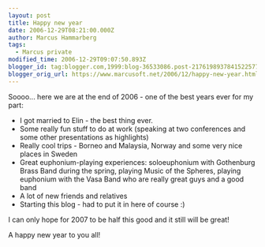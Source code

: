 ```yaml
---
layout: post
title: Happy new year
date: 2006-12-29T08:21:00.000Z
author: Marcus Hammarberg
tags:
  - Marcus private
modified_time: 2006-12-29T09:07:50.893Z
blogger_id: tag:blogger.com,1999:blog-36533086.post-2176198937841522577
blogger_orig_url: https://www.marcusoft.net/2006/12/happy-new-year.html
---
```


Soooo... here we are at the end of 2006 - one of the best years ever for my part:

- I got married to Elin - the best thing ever.
- Some really fun stuff to do at work (speaking at two conferences and  some other presentations as highlights)
- Really cool trips - Borneo and Malaysia, Norway and some very nice places in Sweden
- Great euphonium-playing experiences: soloeuphonium with Gothenburg Brass Band during the spring, playing Music of the Spheres, playing euphonium with the Vasa Band who are really great guys and a good band
- A lot of new friends and relatives
- Starting this blog - had to put it in here of course :)

I can only hope for 2007 to be half this good and it still will be
great!

A happy new year to you all!
